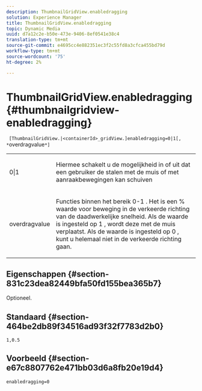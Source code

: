 ```yaml
---
description: ThumbnailGridView.enabledragging
solution: Experience Manager
title: ThumbnailGridView.enabledragging
topic: Dynamic Media
uuid: d7a12c2e-b50e-473e-9406-8ef0541e38c4
translation-type: tm+mt
source-git-commit: e4695cc4e882351ec3f2c55fd8a3cfca455bd79d
workflow-type: tm+mt
source-wordcount: '75'
ht-degree: 2%

---
```



# ThumbnailGridView.enabledragging{#thumbnailgridview-enabledragging}

` [ThumbnailGridView.|<containerId>_gridView.]enabledragging=0|1[, *`overdragvalue`*]`

<table id="table_B1363BFD20204093AAB326A1AB503B93"> 
 <tbody> 
  <tr> 
   <td> <p> <span class="codeph"> 0|1  </span> </p> </td> 
   <td> <p> Hiermee schakelt u de mogelijkheid in of uit dat een gebruiker de stalen met de muis of met aanraakbewegingen kan schuiven </p> </td> 
  </tr> 
  <tr> 
   <td> <p> <span class="codeph"> <span class="varname"> overdragvalue  </span> </span> </p> </td> 
   <td> <p> Functies binnen het bereik <span class="codeph"> 0-1 </span>. Het is een <span class="codeph"> % </span> waarde voor beweging in de verkeerde richting van de daadwerkelijke snelheid. Als de waarde is ingesteld op <span class="codeph"> 1 </span>, wordt deze met de muis verplaatst. Als de waarde is ingesteld op <span class="codeph"> 0 </span>, kunt u helemaal niet in de verkeerde richting gaan. </p> </td> 
  </tr> 
 </tbody> 
</table>

## Eigenschappen {#section-831c23dea82449bfa50fd155bea365b7}

Optioneel.

## Standaard {#section-464be2db89f34516ad93f32f7783d2b0}

`1,0.5`

## Voorbeeld {#section-e67c8807762e471bb03d6a8fb20e19d4}

`enabledragging=0`

